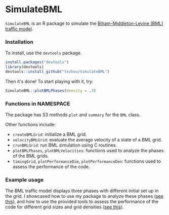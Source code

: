 # SimulateBML
`SimulateBML` is an R package to simulate the [Biham-Middleton-Levine (BML) traffic model](https://en.wikipedia.org/wiki/Biham%E2%80%93Middleton%E2%80%93Levine_traffic_model).

### Installation

To install, use the `devtools` package.

```R
install.packages("devtools")
library(devtools)
devtools::install_github("txzhou/SimulateBML")
```

Then it's done!
To start playing with it, try:
```R
SimulateBML::plotBMLPhases(density = .3)
```

### Functions in NAMESPACE

The package has S3 methods `plot` and `summary` for the `BML` class.

Other functions include:

* `createBMLGrid`: initialize a BML grid.
* `velocityBMLGrid`: evaluate the average velocity of a state of a BML grid.
* `crunBMLGrid`: run BML simulation using C routines.
* `plotBMLPhases`, `plotBMLVelocities`: functions used to analyze the phases of the BML grids.
* `timingGrid`, `plotPerformanceDim`, `plotPerformanceDen`: functions used to assess the performance of the code.

### Example usage

The BML traffic model displays three phases with different initial set up in the grid.
I showcased how to use my package to analyze these phases ([see this](./vignettes/Phases.pdf)), and how to use the provided tools to assess the performance of the code for different grid sizes and grid densities ([see this](./vignettes/Performance.pdf)).
